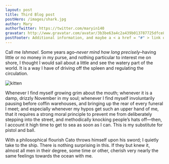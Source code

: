 ```yaml
---
layout: post
title: Third Blog post
postHero: /images/shark.jpg
author: Mary
authorTwitter: https://twitter.com/maryin140
gravatar: http://www.gravatar.com/avatar/3b3be63a4c2a439b013787725dfce802?d=identicon
postFooter: Additional information, and maybe a < a href = "#" > link or two </ a > 
---
```


Call me *Ishmael*. Some years ago–*never mind how long
precisely*–having little or no money in my purse, and nothing particular to interest me on shore, I thought I would sail about a little and see the watery part of the world. It is a way I have of driving off the spleen and regulating the circulation.

<img class = "pull-left" src = "https://placekitten.com/g/400/200" alt = "kitten"> 

Whenever I find myself growing grim about the mouth; whenever it is a damp, drizzly November in my soul; whenever I find myself involuntarily pausing before coffin warehouses, and bringing up the rear of every funeral I meet; and especially whenever my hypos get such an upper hand of me, that it requires a strong moral principle to prevent me from deliberately stepping into the street, and methodically knocking people’s hats off—then, I account it high time to get to sea as soon as I can. This is my substitute for pistol and ball.

With a philosophical flourish Cato throws himself upon
his sword; I quietly take to the ship. There is nothing surprising in this. If they but knew it, almost all men in their degree, some time or other, cherish very nearly the same feelings towards the ocean with me.
